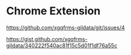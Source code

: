 # Chrome Extension 

https://github.com/xgqfrms-gildata/git/issues/4

https://gist.github.com/xgqfrms-gildata/340222f540ac81f15c5d01f1df76a55c



















